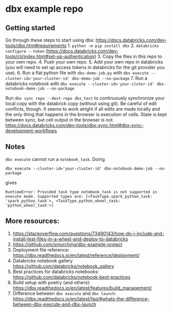 # dbx example repo

## Getting started
Go through these steps to start using dbx: https://docs.databricks.com/dev-tools/dbx.html#requirements
    1. `python -m pip install dbx`
    2. `databricks configure --token` (https://docs.databricks.com/dev-tools/cli/index.html#set-up-authentication)
    3. Copy the files in this repo to your own repo.
    4. Push your own repo.
    5. Add your own repo in databricks (you will need to set up access tokens in databricks for the git provider you use).
    6. Run a flat python file with `dbx-demo-job.py` with `dbx execute --cluster-id='your-cluster-id' dbx-demo-job --no-package`
    7. Run a databricks notebook with `dbx execute --cluster-id='your-cluter-id' dbx-notebook-demo-job --no-package`

Run `dbx sync repo --dest-repo dbx_test` to continuously synchronize your local copy with the
databrick copy (without using git). Be careful of edit conflicts, though. It seems to work alright
if all edits are made locally and the only thing that happens in the browser is execution of cells.
State is kept between sync, but cell output in the browser is not.
https://docs.databricks.com/dev-tools/dbx-sync.html#dbx-sync-development-workflows


## Notes
`dbx execute` cannot run a `notebook_task`. Doing
```
dbx execute --cluster-id='your-cluster-id' dbx-notebook-demo-job --no-package
```
gives
```
RuntimeError: Provided task type notebook_task is not supported in execute mode. Supported types are: [<TaskType.spark_python_task: 'spark_python_task'>, <TaskType.python_wheel_task: 'python_wheel_task'>]
```

## More resources:
1. https://stackoverflow.com/questions/73490143/how-do-i-include-and-install-test-files-in-a-wheel-and-deploy-to-databricks
2. https://github.com/smurching/dbx-example-project
3. Deployment file reference: https://dbx.readthedocs.io/en/latest/reference/deployment/
4. Databricks notebook gallery https://github.com/databricks/notebook_gallery
5. Best practices for databricks notebooks: https://github.com/databricks/notebook-best-practices
6. Build setup with poetry (and others): https://dbx.readthedocs.io/en/latest/features/build_management/
7. Difference between `dbx execute` and `dbx launch`: https://dbx.readthedocs.io/en/latest/faq/#whats-the-difference-between-dbx-execute-and-dbx-launch

